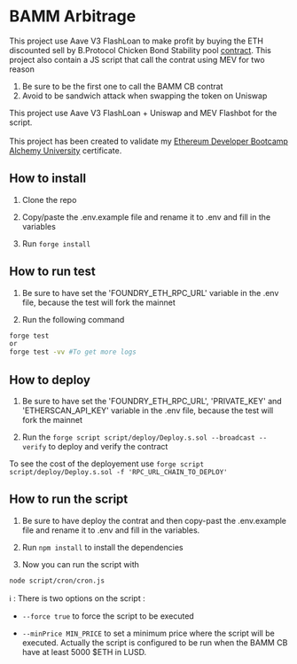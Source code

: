 # BAMM Arbitrage 

This project use Aave V3 FlashLoan to make profit by buying the ETH discounted sell by B.Protocol Chicken Bond Stability pool [contract](https://etherscan.io/address/0x896d8a30C32eAd64f2e1195C2C8E0932Be7Dc20B). 
This project also contain a JS script that call the contrat using MEV for two reason 
<br>
1. Be sure to be the first one to call the BAMM CB contrat <br>
2. Avoid to be sandwich attack when swapping the token on Uniswap<br>

This project use Aave V3 FlashLoan + Uniswap and MEV Flashbot for the script.
<br>
<br>
This project has been created to validate my [Ethereum Developer Bootcamp Alchemy University](https://university.alchemy.com/) certificate.


## How to install

1. Clone the repo


2. Copy/paste the .env.example file and rename it to .env and fill in the variables


3. Run `forge install`


## How to run test

1. Be sure to have set the 'FOUNDRY_ETH_RPC_URL' variable in the .env file, because the test will fork the mainnet


2. Run the following command 
```bash
forge test
or
forge test -vv #To get more logs
```

## How to deploy

1. Be sure to have set the 'FOUNDRY_ETH_RPC_URL', 'PRIVATE_KEY' and 'ETHERSCAN_API_KEY' variable in the .env file, because the test will fork the mainnet


2. Run the `forge script script/deploy/Deploy.s.sol --broadcast --verify` to deploy and verify the contract

To see the cost of the deployement use `forge script script/deploy/Deploy.s.sol -f 'RPC_URL_CHAIN_TO_DEPLOY'`

## How to run the script 

1. Be sure to have deploy the contrat and then copy-past the .env.example file and rename it to .env and fill in the variables.


2. Run `npm install` to install the dependencies


3. Now you can run the script with 
```bash
node script/cron/cron.js 
```
ℹ️ : There is two options on the script :
    
- `--force true` to force the script to be executed

- `--minPrice MIN_PRICE` to set a minimum price where the script will be executed.
Actually the script is configured to be run when the BAMM CB have at least 5000 $ETH in LUSD.